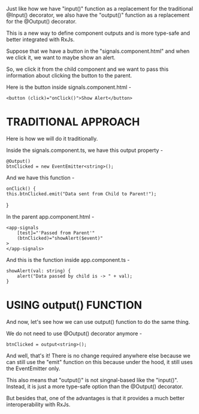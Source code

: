 Just like how we have "input()" function as a replacement for the traditional @Input() decorator, we also have the "output()" function as a replacement for the @Output() decorator.

This is a new way to define component outputs and is more type-safe and better integrated with RxJs.

Suppose that we have a button in the "signals.component.html" and when we click it, we want to maybe show an alert.

So, we click it from the child component and we want to pass this information about clicking the button to the parent.

Here is the button inside signals.component.html -

    <button (click)="onClick()">Show Alert</button>

# TRADITIONAL APPROACH

Here is how we will do it traditionally.

Inside the signals.component.ts, we have this output property - 

    @Output()
    btnClicked = new EventEmitter<string>();

And we have this function - 

    onClick() {
    this.btnClicked.emit("Data sent from Child to Parent!");
  }

In the parent app.component.html - 

    <app-signals 
        [test]="'Passed from Parent'" 
        (btnClicked)="showAlert($event)"
    >
    </app-signals>

And this is the function inside app.component.ts -

    showAlert(val: string) {
        alert("Data passed by child is -> " + val);
    }

# USING output() FUNCTION

And now, let's see how we can use output() function to do the same thing.

We do not need to use @Output() decorator anymore - 

    btnClicked = output<string>();

And well, that's it! There is no change required anywhere else because we can still use the "emit" function on this because under the hood, it still uses the EventEmitter only.

This also means that "output()" is not singnal-based like the "input()". Instead, it is just a more type-safe option than the @Output() decorator.

But besides that, one of the advantages is that it provides a much better interoperability with RxJs.

